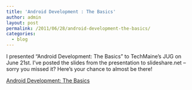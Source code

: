 ```yaml
---
title: 'Android Development : The Basics'
author: admin
layout: post
permalink: /2011/06/28/android-development-the-basics/
categories:
  - blog
---
```

I presented &#8220;Android Development: The Basics&#8221; to TechMaine&#8217;s JUG on June 21st. I&#8217;ve posted the slides from the presentation to slideshare.net &#8211; sorry you missed it? Here&#8217;s your chance to almost be there!

<a href="http://www.slideshare.net/mdesjardins/android-development-the-basics" title="Android Development: The Basics">Android Development: The Basics</a>

